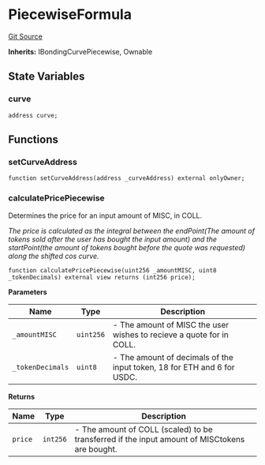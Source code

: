 # PiecewiseFormula
[Git Source](https://github.com/TamaraRingas/Misc-Bonding-Curves/blob/ff25700444f7f4c67d29f4a0a36244531dce36c7/src/contracts/PiecewiseFormula.sol)

**Inherits:**
IBondingCurvePiecewise, Ownable


## State Variables
### curve

```solidity
address curve;
```


## Functions
### setCurveAddress


```solidity
function setCurveAddress(address _curveAddress) external onlyOwner;
```

### calculatePricePiecewise

Determines the price for an input amount of MISC, in COLL.

*The price is calculated as the integral between the endPoint(The amount of tokens sold after the user has bought the input amount) and the startPoint(the amount of tokens bought before the quote was requested) along the shifted cos curve.*


```solidity
function calculatePricePiecewise(uint256 _amountMISC, uint8 _tokenDecimals) external view returns (int256 price);
```
**Parameters**

|Name|Type|Description|
|----|----|-----------|
|`_amountMISC`|`uint256`|- The amount of MISC the user wishes to recieve a quote for in COLL.|
|`_tokenDecimals`|`uint8`|- The amount of decimals of the input token, 18 for ETH and 6 for USDC.|

**Returns**

|Name|Type|Description|
|----|----|-----------|
|`price`|`int256`|- The amount of COLL (scaled) to be transferred if the input amount of MISCtokens are bought.|


